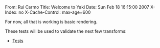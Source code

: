From: Rui Carmo
Title: Welcome to Yaki
Date: Sun Feb 18 16:15:00 2007
X-Index: no
X-Cache-Control: max-age=600

For now, all that is working is basic rendering. 

These tests will be used to validate the next few transforms:

* [Tests](tests)
